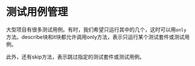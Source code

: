 # 测试用例管理

大型项目有很多测试用例。有时，我们希望只运行其中的几个，这时可以用`only`方法。describe块和it块都允许调用only方法，表示只运行某个测试套件或测试用例。

此外，还有skip方法，表示跳过指定的测试套件或测试用例。